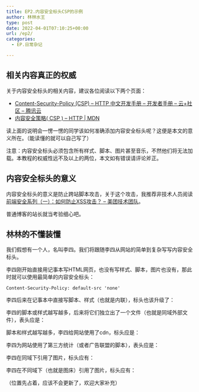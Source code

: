 ```yaml
---
title: EP2.内容安全标头CSP的示例
author: 林林水王
type: post
date: 2022-04-01T07:10:25+00:00
url: /ep2/
categories:
  - EP.日常杂记

---
```

## 相关内容真正的权威

关于内容安全标头的相关内容，建议各位阅读以下两个页面：

  * <a href="https://cloud.tencent.com/developer/section/1189856" target="_blank" rel="noreferrer noopener">Content-Security-Policy (CSP) &#8211; HTTP 中文开发手册 &#8211; 开发者手册 &#8211; 云+社区 &#8211; 腾讯云</a>
  * <a href="https://developer.mozilla.org/zh-CN/docs/web/http/csp" target="_blank" rel="noreferrer noopener">内容安全策略( CSP ) &#8211; HTTP | MDN</a>

读上面的说明会一愣一愣的同学该如何准确添加内容安全标头呢？这便是本文的意义所在。（能读懂的就可以自己写了）

注意：内容安全标头必须包含所有样式、脚本、图片甚至音乐，不然他们将无法加载。本教程的权威性远不及以上的两位，本文如有错误请评论斧正。<mark style="background-color:#cd2653" class="has-inline-color"></mark>

## 内容安全标头的意义

内容安全标头的意义是防止跨站脚本攻击，关于这个攻击，我推荐非技术人员阅读<a href="https://tech.meituan.com/2018/09/27/fe-security.html" target="_blank" rel="noreferrer noopener">前端安全系列（一）：如何防止XSS攻击？ &#8211; 美团技术团队</a>。

普通博客的站长就当考验细心吧。

## 林林的不懂装懂

我们假想有一个人，名叫李四。我们将跟随李四从网站的简单到复杂写写内容安全标头。

李四刚开始直接用记事本写HTML网页，也没有写样式、脚本，图片也没有，那此时就可以使用最简单的内容安全标头：

<pre class="wp-block-code"><code>Content-Security-Policy: default-src 'none'</code></pre>

李四后来在记事本中直接写脚本、样式（也就是内联），标头也该升级了：

李四的脚本或样式越写越多，后来将它们独立出了一个文件（也就是同域外部文件），表头应是：

脚本和样式越写越多，李四给网站使用了cdn，标头应是：

李四为网站使用了第三方统计（或者广告联盟的脚本），表头应是：

李四在同域下引用了图片，标头应有：

李四在不同域下（也就是图床）引用了图片，标头应有：

（位置先占着，应该不会更新了，欢迎大家补充）
